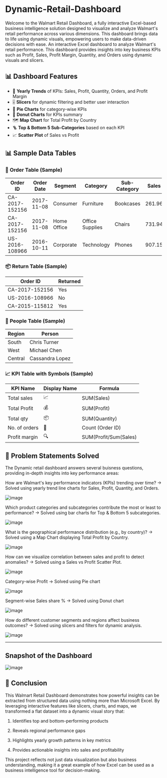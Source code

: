 # Dynamic-Retail-Dashboard
Welcome to the Walmart Retail Dashboard, a fully interactive Excel-based business intelligence solution designed to visualize and analyze Walmart's retail performance across various dimensions. This dashboard brings data to life using dynamic visuals, empowering users to make data-driven decisions with ease. 
An interactive Excel dashboard to analyze Walmart's retail performance. This dashboard provides insights into key business KPIs such as Profit, Sales, Profit Margin, Quantity, and Orders using dynamic visuals and slicers.
## 📊 Dashboard Features
- 📅 **Yearly Trends** of KPIs: Sales, Profit, Quantity, Orders, and Profit Margin
- 🎚️ **Slicers** for dynamic filtering and better user interaction
- 🥧 **Pie Charts** for category-wise KPIs
- 🍩 **Donut Charts** for KPIs summary
- 🗺️ **Map Chart** for Total Profit by Country
- 🪜 **Top & Bottom 5 Sub-Categories** based on each KPI
- 📈 **Scatter Plot** of Sales vs Profit

## **📊 Sample Data Tables**
### 🧾 **Order Table (Sample)**
| **Order ID**       | **Order Date** | **Segment**  | **Category**  | **Sub-Category** | **Sales** | **Quantity** | **Profit** |
|--------------------|----------------|--------------|---------------|------------------|-----------|--------------|------------|
| CA-2017-152156     | 2017-11-08     | Consumer     | Furniture     | Bookcases        | 261.96    | 2            | 41.91      |
| CA-2017-152156     | 2017-11-08     | Home Office  | Office Supplies    | Chairs           | 731.94    | 3            | 219.58     |
| US-2016-108966     | 2016-10-11     | Corporate    | Technology    | Phones           | 907.15    | 5            | 145.79     |

### 📦 **Return Table (Sample)**
| **Order ID**       | **Returned** |
|--------------------|--------------|
| CA-2017-152156     | Yes          |
| US-2016-108966     | No           |
| CA-2015-115812     | Yes          |

### 👥 **People Table (Sample)**
| **Region**  | **Person**         |
|-------------|---------------------|
| South       | Chris Turner        |
| West        | Michael Chen        |
| Central     | Cassandra Lopez     |

### 📈 **KPI Table with Symbols (Sample)**
| **KPI Name**       | **Display Name** | **Formula**           |
|--------------------|------------------|------------------------
| Total sales        | 📈               | SUM(Sales)            |
| Total Profit       | 💰               | SUM(Profit)           |
| Total qty          | 📦               | SUM(Quantity)         |
| No. of orders      | 🛒               | Count (Order ID)      |
| Profit margin      | 🔍               | SUM(Profit/Sum(Sales) |          

## **🧠 Problem Statements Solved**
The Dynamic retail dashboard answers several buisness questions, providing in-depth insights into key performance areas:

How are Walmart's key performance indicators (KPIs) trending over time?
→ Solved using yearly trend line charts for Sales, Profit, Quantity, and Orders.

![image](https://github.com/user-attachments/assets/5f3ed139-0c89-47b8-99ab-5245e4437210)





Which product categories and subcategories contribute the most or least to performance?
→ Solved using  bar charts for Top & Bottom 5 subcategories.

![image](https://github.com/user-attachments/assets/a621f1c2-1fbf-41fa-b496-7ee35e5a890e)








What is the geographical performance distribution (e.g., by country)?
→ Solved using a Map Chart displaying Total Profit by Country.

![image](https://github.com/user-attachments/assets/67580aa0-250e-4f01-9991-9625d418637d)







How can we visualize correlation between sales and profit to detect anomalies?
→ Solved using a Sales vs Profit Scatter Plot.

![image](https://github.com/user-attachments/assets/092ae1f1-26e7-4b2b-bc5f-f7eefea5e1dd)





Category-wise Profit 
→ Solved using  Pie chart

![image](https://github.com/user-attachments/assets/f42f88e6-a282-4532-9a0e-eafd0096ba25)







Segment-wise Sales share %
→ Solved using  Donut chart

![image](https://github.com/user-attachments/assets/39f05b42-1527-4015-8e28-e76825eb86bf)








How do different customer segments and regions affect business outcomes?
→ Solved using slicers and filters for dynamic analysis.

![image](https://github.com/user-attachments/assets/34c986ef-7d23-4387-bd51-343e9200345f)




---

## Snapshot of the Dashboard

![image](https://github.com/user-attachments/assets/c0f54aa1-99f9-4c01-922e-e173008edfed)






## 📌 Conclusion
This Walmart Retail Dashboard demonstrates how powerful insights can be extracted from structured data using nothing more than Microsoft Excel. By leveraging interactive features like slicers, charts, and maps, we transformed a flat dataset into a dynamic visual story that:

1. Identifies top and bottom-performing products

2. Reveals regional performance gaps

3. Highlights yearly growth patterns in key metrics

4. Provides actionable insights into sales and profitability

This project reflects not just data visualization but also business understanding, making it a great example of how Excel can be used as a business intelligence tool for decision-making.

